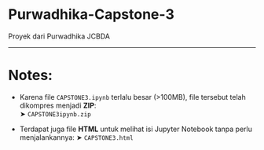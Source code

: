 # Purwadhika-Capstone-3

Proyek dari Purwadhika JCBDA

---

# Notes:

- Karena file `CAPSTONE3.ipynb` terlalu besar (>100MB), file tersebut telah dikompres menjadi **ZIP**:  
  ➤ `CAPSTONE3ipynb.zip`

- Terdapat juga file **HTML** untuk melihat isi Jupyter Notebook tanpa perlu menjalankannya:
  ➤ `CAPSTONE3.html`
